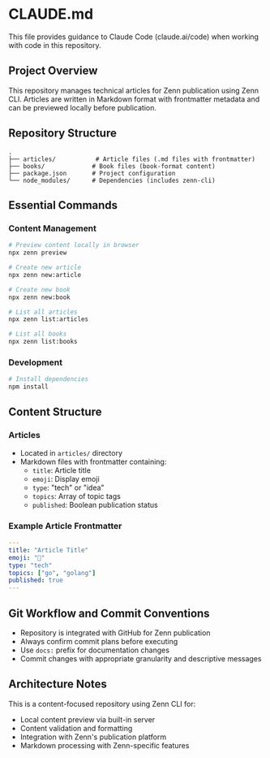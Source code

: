 # CLAUDE.md

This file provides guidance to Claude Code (claude.ai/code) when working with code in this repository.

## Project Overview

This repository manages technical articles for Zenn publication using Zenn CLI. Articles are written in Markdown format with frontmatter metadata and can be previewed locally before publication.

## Repository Structure

```
.
├── articles/           # Article files (.md files with frontmatter)
├── books/             # Book files (book-format content)
├── package.json       # Project configuration
└── node_modules/      # Dependencies (includes zenn-cli)
```

## Essential Commands

### Content Management
```bash
# Preview content locally in browser
npx zenn preview

# Create new article
npx zenn new:article

# Create new book
npx zenn new:book

# List all articles
npx zenn list:articles

# List all books
npx zenn list:books
```

### Development
```bash
# Install dependencies
npm install
```

## Content Structure

### Articles
- Located in `articles/` directory
- Markdown files with frontmatter containing:
  - `title`: Article title
  - `emoji`: Display emoji
  - `type`: "tech" or "idea"
  - `topics`: Array of topic tags
  - `published`: Boolean publication status

### Example Article Frontmatter
```yaml
---
title: "Article Title"
emoji: "🤔"
type: "tech"
topics: ["go", "golang"]
published: true
---
```

## Git Workflow and Commit Conventions

- Repository is integrated with GitHub for Zenn publication
- Always confirm commit plans before executing
- Use `docs:` prefix for documentation changes
- Commit changes with appropriate granularity and descriptive messages

## Architecture Notes

This is a content-focused repository using Zenn CLI for:
- Local content preview via built-in server
- Content validation and formatting
- Integration with Zenn's publication platform
- Markdown processing with Zenn-specific features